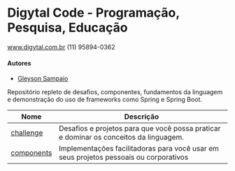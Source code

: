 # Digytal Code - Programação, Pesquisa, Educação
www.digytal.com.br
(11) 95894-0362


#### Autores
- [Gleyson Sampaio](https://github.com/glysns)

Repositório repleto de desafios, componentes, fundamentos da linguagem e demonstração do uso de frameworks como Spring e Spring Boot.

| Nome  | Descrição |
| ------------- | ------------- |
| [challenge](https://github.com/digytal-code/java-code/tree/main/challenge)  | Desafios e projetos para que você possa praticar e dominar os conceitos da linguagem.
| [components](https://github.com/digytal-code/java-code/tree/main/components)  | Implementações facilitadoras para você usar em seus projetos pessoais ou corporativos

